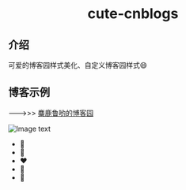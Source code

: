 <div align="center">
  
#  cute-cnblogs

</div>

##  介绍

可爱的博客园样式美化、自定义博客园样式:smile:

##  博客示例

--->>> [麋鹿鲁哟的博客园](https://www.cnblogs.com/miluluyo/)

![Image text](https://raw.githubusercontent.com/miluluyo/photo_gallery/master/cute-cnblogs.jpg)  

* :blue_heart: 
* :purple_heart: 
* :heart: 
* :green_heart: 
* :yellow_heart: 
 

